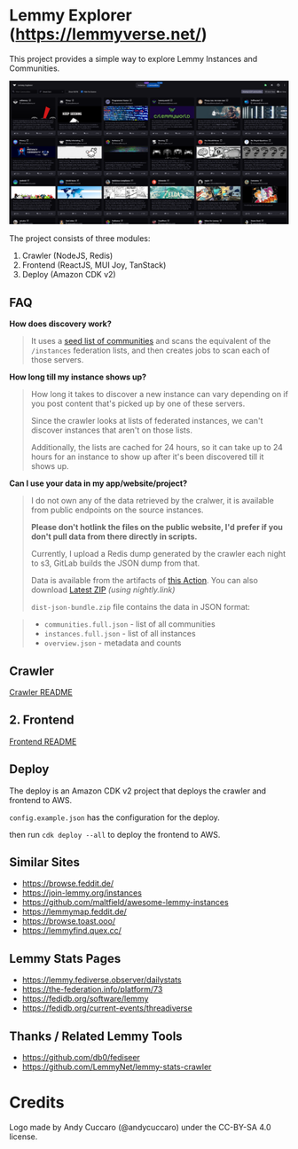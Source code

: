 # Lemmy Explorer (https://lemmyverse.net/)

This project provides a simple way to explore Lemmy Instances and Communities.

![List of Communities](./docs/images/communities.png)

The project consists of three modules:
1. Crawler (NodeJS, Redis)
2. Frontend (ReactJS, MUI Joy, TanStack)
3. Deploy (Amazon CDK v2)

## FAQ

**How does discovery work?**
 > It uses a [seed list of communities](https://github.com/tgxn/lemmy-explorer/blob/main/crawler/src/lib/const.js#L47) and scans the equivalent of the `/instances` federation lists, and then creates jobs to scan each of those servers.

**How long till my instance shows up?**
 > How long it takes to discover a new instance can vary depending on if you post content that's picked up by one of these servers.
 >
 > Since the crawler looks at lists of federated instances, we can't discover instances that aren't on those lists.
 >
 > Additionally, the lists are cached for 24 hours, so it can take up to 24 hours for an instance to show up after it's been discovered till it shows up.

**Can I use your data in my app/website/project?**
 > I do not own any of the data retrieved by the cralwer, it is available from public endpoints on the source instances.
 >
 > **Please don't hotlink the files on the public website, I'd prefer if you don't pull data from there directly in scripts.**
 >
 > Currently, I upload a Redis dump generated by the crawler each night to s3, GitLab builds the JSON dump from that.
 >
 > Data is available from the artifacts of [this Action](https://github.com/tgxn/lemmy-explorer/actions/workflows/package-frontend.yaml).
 > You can also download [Latest ZIP](https://nightly.link/tgxn/lemmy-explorer/workflows/package-frontend.yaml/main/dist-json-bundle.zip) _(using nightly.link)_
 >
 > `dist-json-bundle.zip` file contains the data in JSON format:

 > - `communities.full.json` - list of all communities
 > - `instances.full.json` - list of all instances
 > - `overview.json` - metadata and counts


## Crawler
[Crawler README](./crawler/README.md)

## 2. Frontend
[Frontend README](./frontend/README.md)



## Deploy

The deploy is an Amazon CDK v2 project that deploys the crawler and frontend to AWS.

`config.example.json` has the configuration for the deploy.

then run `cdk deploy --all` to deploy the frontend to AWS.




## Similar Sites

- https://browse.feddit.de/
- https://join-lemmy.org/instances
- https://github.com/maltfield/awesome-lemmy-instances
- https://lemmymap.feddit.de/
- https://browse.toast.ooo/
- https://lemmyfind.quex.cc/


## Lemmy Stats Pages
- https://lemmy.fediverse.observer/dailystats
- https://the-federation.info/platform/73
- https://fedidb.org/software/lemmy
- https://fedidb.org/current-events/threadiverse

## Thanks / Related Lemmy Tools

- https://github.com/db0/fediseer
- https://github.com/LemmyNet/lemmy-stats-crawler

# Credits

Logo made by Andy Cuccaro (@andycuccaro) under the CC-BY-SA 4.0 license.


